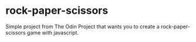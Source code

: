# rock-paper-scissors

Simple project from The Odin Project that wants you to create a rock-paper-scissors game with javascript.
